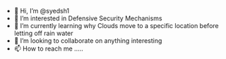 - 👋 Hi, I’m @syedsh1
- 👀 I’m interested in Defensive Security Mechanisms
- 🌱 I’m currently learning why Clouds move to a specific location before letting off rain water
- 💞️ I’m looking to collaborate on anything interesting
- 📫 How to reach me .....

<!---
syedsh1/syedsh1 is a ✨ special ✨ repository because its `README.md` (this file) appears on your GitHub profile.
You can click the Preview link to take a look at your changes.
--->

